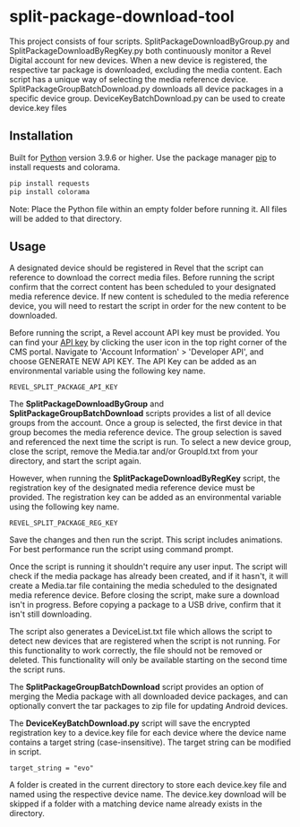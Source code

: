 # split-package-download-tool
This project consists of four scripts. SplitPackageDownloadByGroup.py and SplitPackageDownloadByRegKey.py both continuously monitor a Revel Digital account for new devices. When a new device is registered, the respective tar package is downloaded, excluding the media content. Each script has a unique way of selecting the media reference device. SplitPackageGroupBatchDownload.py downloads all device packages in a specific device group. DeviceKeyBatchDownload.py can be used to create device.key files

## Installation

Built for [Python](https://www.python.org/downloads/) version 3.9.6 or higher.
Use the package manager [pip](https://pip.pypa.io/en/stable/) to install requests and colorama.

```bash
pip install requests
pip install colorama
```

Note: Place the Python file within an empty folder before running it. All files will be added to that directory. 

## Usage
A designated device should be registered in Revel that the script can reference to download the correct media files. Before running the script confirm that the correct content has been scheduled to your designated media reference device. If new content is scheduled to the media reference device, you will need to restart the script in order for the new content to be downloaded.

Before running the script, a Revel account API key must be provided. You can find your [API key](https://as1.reveldigital.com/account/api) by clicking the user icon in the top right corner of the CMS portal. Navigate to 'Account Information' > 'Developer API', and choose GENERATE NEW API KEY. The API Key can be added as an environmental variable using the following key name.
```
REVEL_SPLIT_PACKAGE_API_KEY
```
The **SplitPackageDownloadByGroup** and **SplitPackageGroupBatchDownload** scripts provides a list of all device groups from the account. Once a group is selected, the first device in that group becomes the media reference device. The group selection is saved and referenced the next time the script is run. To select a new device group, close the script, remove the Media.tar and/or GroupId.txt from your directory, and start the script again.

However, when running the **SplitPackageDownloadByRegKey** script, the registration key of the designated media reference device must be provided. The registration key can be added as an environmental variable using the following key name. 

```
REVEL_SPLIT_PACKAGE_REG_KEY
```

Save the changes and then run the script. This script includes animations. For best performance run the script using command prompt.

Once the script is running it shouldn't require any user input. The script will check if the media package has already been created, and if it hasn't, it will create a Media.tar file containing the media scheduled to the designated media reference device. Before closing the script, make sure a download isn't in progress. Before copying a package to a USB drive, confirm that it isn't still downloading.

The script also generates a DeviceList.txt file which allows the script to detect new devices that are registered when the script is not running. For this functionality to work correctly, the file should not be removed or deleted. This functionality will only be available starting on the second time the script runs.

The **SplitPackageGroupBatchDownload** script provides an option of merging the Media package with all downloaded device packages, and can optionally convert the tar packages to zip file for updating Android devices.

The **DeviceKeyBatchDownload.py** script will save the encrypted registration key to a device.key file for each device where the device name contains a target string (case-insensitive). The target string can be modified in script.

```
target_string = "evo"
```

 A folder is created in the current directory to store each device.key file and named using the respective device name. The device.key download will be skipped if a folder with a matching device name already exists in the directory.